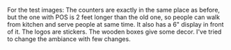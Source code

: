 For the test images:
The counters are exactly in the same place as before, but the one with POS is 2 feet longer than the old one, so people can walk from kitchen and serve people at same time. It also has a 6" display in front of it.
The logos are stickers.
The wooden boxes give some decor.
I've tried to change the ambiance with few changes.
